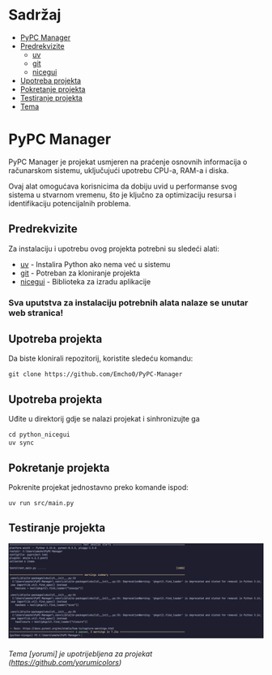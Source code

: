 # Sadržaj

- [PyPC Manager](#pypc-manager)
- [Predrekvizite](#predrekvizite)
  - [uv](#uv)
  - [git](#git)
  - [nicegui](#nicegui)
- [Upotreba projekta](#upotreba-projekta)
- [Pokretanje projekta](#pokretanje-projekta)
- [Testiranje projekta](#testiranje-projekta)
- [Tema](#tema)

# PyPC Manager

PyPC Manager je projekat usmjeren na praćenje osnovnih informacija o računarskom sistemu, uključujući upotrebu CPU-a, RAM-a i diska.

Ovaj alat omogućava korisnicima da dobiju uvid u performanse svog sistema u stvarnom vremenu, što je ključno za optimizaciju resursa i identifikaciju potencijalnih problema.

## Predrekvizite

Za instalaciju i upotrebu ovog projekta potrebni su sledeći alati:

- [uv](https://github.com/astral-sh/uv) - Instalira Python ako nema već u sistemu
- [git](https://git-scm.com/downloads) - Potreban za kloniranje projekta
- [nicegui](https://nicegui.io) - Biblioteka za izradu aplikacije

### Sva uputstva za instalaciju potrebnih alata nalaze se unutar web stranica!

## Upotreba projekta 

Da biste klonirali repozitorij, koristite sledeću komandu:

```pwsh
git clone https://github.com/Emcho0/PyPC-Manager
```

## Upotreba projekta 

Uđite u direktorij gdje se nalazi projekat i sinhronizujte ga

```pwsh
cd python_nicegui
uv sync
```

## Pokretanje projekta 

Pokrenite projekat jednostavno preko komande ispod:

```pwsh
uv run src/main.py 
```

## Testiranje projekta

![Uspješni testovi](images/testiranje.png)

###### Tema [yorumi] je upotrijebljena za projekat (https://github.com/yorumicolors)
